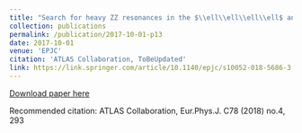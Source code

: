```yaml
---
title: "Search for heavy ZZ resonances in the $\\ell\\ell\\ell\\ell$ and $\\ell\\ell\\nu\\nu$ final state using proton-proton collisions at $\\sqrt{s}$ = 13 TeV with the ATLAS detector"
collection: publications
permalink: /publication/2017-10-01-p13
date: 2017-10-01
venue: 'EPJC'
citation: 'ATLAS Collaboration, ToBeUpdated'
link: https://link.springer.com/article/10.1140/epjc/s10052-018-5686-3
---
```

[Download paper here](https://link.springer.com/article/10.1140/epjc/s10052-018-5686-3)

Recommended citation: ATLAS Collaboration, Eur.Phys.J. C78 (2018) no.4, 293 
